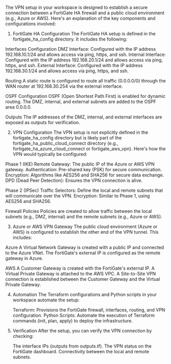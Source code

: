 The VPN setup in your workspace is designed to establish a secure connection between a FortiGate HA firewall and a public cloud environment (e.g., Azure or AWS). Here's an explanation of the key components and configurations involved:

1.  FortiGate HA Configuration
The FortiGate HA setup is defined in the fortigate_ha_config directory. It includes the following:

Interfaces Configuration
    DMZ Interface: Configured with the IP address 192.168.10.1/24 and allows access via ping, https, and ssh.
    Internal Interface: Configured with the IP address 192.168.20.1/24 and allows access via ping, https, and ssh.
    External Interface: Configured with the IP address 192.168.30.1/24 and allows access via ping, https, and ssh.

Routing
    A static route is configured to route all traffic (0.0.0.0/0) through the WAN router at 192.168.30.254 via the external interface.

OSPF Configuration
    OSPF (Open Shortest Path First) is enabled for dynamic routing. The DMZ, internal, and external subnets are added to the OSPF area 0.0.0.0.

Outputs
    The IP addresses of the DMZ, internal, and external interfaces are exposed as outputs for verification.

2. VPN Configuration
The VPN setup is not explicitly defined in the fortigate_ha_config directory but is likely part of the fortigate_ha_public_cloud_connect directory (e.g., fortigate_ha_azure_cloud_connect or fortigate_aws_vpn). Here's how the VPN would typically be configured:

Phase 1 (IKE)
    Remote Gateway: The public IP of the Azure or AWS VPN gateway.
    Authentication: Pre-shared key (PSK) for secure communication.
    Encryption: Algorithms like AES256 and SHA256 for secure data exchange.
    DPD (Dead Peer Detection): Ensures the VPN connection is alive.

Phase 2 (IPSec)
    Traffic Selectors: Define the local and remote subnets that will communicate over the VPN.
    Encryption: Similar to Phase 1, using AES256 and SHA256.

Firewall Policies
    Policies are created to allow traffic between the local subnets (e.g., DMZ, internal) and the remote subnets (e.g., Azure or AWS).

3. Azure or AWS VPN Gateway
The public cloud environment (Azure or AWS) is configured to establish the other end of the VPN tunnel. This includes:

Azure
    A Virtual Network Gateway is created with a public IP and connected to the Azure VNet.
    The FortiGate's external IP is configured as the remote gateway in Azure.

AWS
    A Customer Gateway is created with the FortiGate's external IP.
    A Virtual Private Gateway is attached to the AWS VPC.
    A Site-to-Site VPN connection is established between the Customer Gateway and the Virtual Private Gateway.

4. Automation
The Terraform configurations and Python scripts in your workspace automate the setup:

    Terraform: Provisions the FortiGate firewall, interfaces, routing, and VPN configuration.
    Python Scripts: Automate the execution of Terraform commands (init, plan, apply) to deploy the infrastructure.

5. Verification
After the setup, you can verify the VPN connection by checking:

    The interface IPs (outputs from outputs.tf).
    The VPN status on the FortiGate dashboard.
    Connectivity between the local and remote subnets.